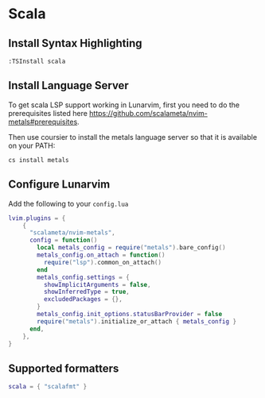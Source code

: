 # Scala

## Install Syntax Highlighting

```vim
:TSInstall scala
```

## Install Language Server

To get scala LSP support working in Lunarvim, first you need to do the prerequisites listed here https://github.com/scalameta/nvim-metals#prerequisites.

Then use coursier to install the metals language server so that it is available on your PATH:

`cs install metals`

## Configure Lunarvim

Add the following to your `config.lua`

```lua
lvim.plugins = {
    {
      "scalameta/nvim-metals",
      config = function()
        local metals_config = require("metals").bare_config()
        metals_config.on_attach = function()
          require("lsp").common_on_attach()
        end
        metals_config.settings = {
          showImplicitArguments = false,
          showInferredType = true,
          excludedPackages = {},
        }
        metals_config.init_options.statusBarProvider = false
        require("metals").initialize_or_attach { metals_config }
      end,
    },
}
```

## Supported formatters

```lua
scala = { "scalafmt" }
```

